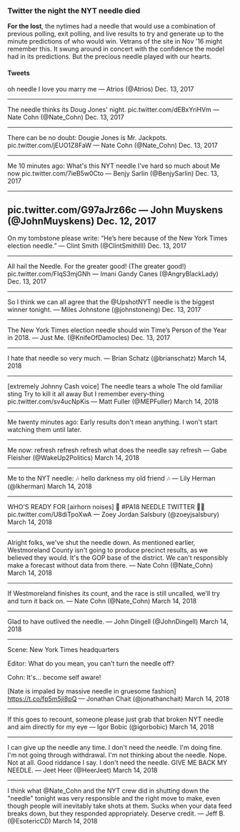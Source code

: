 ### Twitter the night the NYT needle died
**For the lost**, the nytimes had a needle that would use a combination of previous polling, exit polling, and live results to try and generate up to the minute predictions of who would win. Vetrans of the site in Nov '16 might remember this. It swung around in concert with the confidence the model had in its predictions. But the precious needle played with our hearts.

#### Tweets

oh needle I love you marry me
— Atrios (@Atrios) Dec. 13, 2017 

----

The needle thinks its Doug Jones' night. pic.twitter.com/dEBxYriHVm
— Nate Cohn (@Nate\_Cohn) Dec. 13, 2017 

----

There can be no doubt: Dougie Jones is Mr. Jackpots. pic.twitter.com/jEUO1Z8FaW
— Nate Cohn (@Nate\_Cohn) Dec. 13, 2017 

----

Me 10 minutes ago: What's this NYT needle I've hard so much about
Me now pic.twitter.com/7ieB5w0Cto
— Benjy Sarlin (@BenjySarlin) Dec. 13, 2017 

----

pic.twitter.com/G97aJrz66c
— John Muyskens (@JohnMuyskens) Dec. 12, 2017 
----

On my tombstone please write:
“He’s here because of the New York Times election needle.”
— Clint Smith (@ClintSmithIII) Dec. 13, 2017 

----

All hail the Needle.
For the greater good!
(The greater good!) pic.twitter.com/FIqS3mjGNh
— Imani Gandy Canes (@AngryBlackLady) Dec. 13, 2017 

----

So I think we can all agree that the @UpshotNYT needle is the biggest winner tonight.
— Miles Johnstone (@johnstoneing) Dec. 13, 2017 

----

The New York Times election needle should win Time’s Person of the Year in 2018.
— Just Me. (@KnifeOfDamocles) Dec. 13, 2017 

----

I hate that needle so very much.
— Brian Schatz (@brianschatz) March 14, 2018

----

[extremely Johnny Cash voice]
The needle tears a whole
The old familiar sting
Try to kill it all away
But I remember every-thing pic.twitter.com/sv4ucNpKis
— Matt Fuller (@MEPFuller) March 14, 2018

----

Me twenty minutes ago: Early results don't mean anything. I won't start watching them until later.

----

Me now: refresh refresh refresh what does the needle say refresh
— Gabe Fleisher (@WakeUp2Politics) March 14, 2018

----

Me to the NYT needle: 🎶 hello darkness my old friend 🎶
— Lily Herman (@lkherman) March 14, 2018

----

WHO'S READY FOR [airhorn noises] 🚨 \#PA18 NEEDLE TWITTER 🚨🚨 pic.twitter.com/U8diTpoXwA
— Zoey Jordan Salsbury (@zoeyjsalsbury) March 14, 2018

----

Alright folks, we've shut the needle down. As mentioned earlier, Westmoreland County isn't going to produce precinct results, as we believed they would. It's the GOP base of the district. We can't responsibly make a forecast without data from there.
— Nate Cohn (@Nate\_Cohn) March 14, 2018

----

If Westmoreland finishes its count, and the race is still uncalled, we'll try and turn it back on.
— Nate Cohn (@Nate\_Cohn) March 14, 2018

----

Glad to have outlived the needle.
— John Dingell (@JohnDingell) March 14, 2018

----

Scene: New York Times headquarters

Editor: What do you mean, you can't turn the needle off?

Cohn: It's... become self aware!

[Nate is impaled by massive needle in gruesome fashion] https://t.co/fp5m5ji8pQ
— Jonathan Chait (@jonathanchait) March 14, 2018

----

If this goes to recount, someone please just grab that broken NYT needle and aim directly for my eye
— Igor Bobic (@igorbobic) March 14, 2018

----

I can give up the needle any time. I don't need the needle. I'm doing fine. I'm not going through withdrawal. I'm not thinking about the needle. Nope. Not at all. Good riddance I say. I don't need the needle. GIVE ME BACK MY NEEDLE.
— Jeet Heer (@HeerJeet) March 14, 2018

----

I think what @Nate\_Cohn and the NYT crew did in shutting down the "needle" tonight was very responsible and the right move to make, even though people will inevitably take shots at them. Sucks when your data feed breaks down, but they responded appropriately. Deserve credit.
— Jeff B. (@EsotericCD) March 14, 2018
